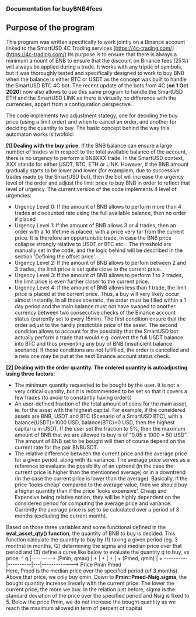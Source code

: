 ### Documentation for buyBNB4fees

## Purpose of the program

This program was written specifically to work jointly on a Binance account linked to the SmartUSD 4C Trading services [https://4c-trading.com/](https://4c-trading.com/)
Its purpose is to ensure that there is always a minimum amount of BNB to ensure that the discount on Binance fees (25%) will always be applied during a trade.
It works with any triptic of symbols, but it was thoroughly tested and specifically designed to work to buy BNB when the balance is either BTC or USDT as the concept was built to handle the SmartUSD BTC 4C bot. The recent update of the bots from 4C (**on 1 Oct 2020**) now also allows to use this same program to handle the SmartUSD ETH and the SmartUSD LINK as there is virtually no difference with the currencies, appart from a configuration perspective. 

The code implements two adjustment stategy, one for deciding the buy price (using a limit order) and when to cancel an order, and another for deciding the quantity to buy. The basic concept behind the way this automaton works is twofold:

**[1] Dealing with the buy price.**
If the BNB balance can ensure a large number of trades with respect to the total available balance of the account, there is no urgency to perform a BNBXXX trade. In the SmartUSD context, XXX stands for either USDT, BTC, ETH or LINK. However, if the BNB amount gradually starts to be lower and lower (for examplem, due to successive trades made by the SmartUSD bot), then the bot will increase the urgency level of the order and adjust the limit price to buy BNB in order to reflect that level of urgency. The current version of the code implements 4 level of urgencies:
   - Urgency Level 0: If the amount of BNB allows to perform more than 4 trades at discounted rate using the full available balance, then no order if placed 
   - Urgency Level 1: If the amount of BNB allows 3 or 4 trades, then an order with a 1d lifetime is placed, with a price very far from the current price. It is therefore an opportunistic trade, in case the BNB price collapse strongly relative to USDT or BTC etc...  The threshold are manually set in the code, and the logic behind will be described in the section 'Defining the offset price'.
   - Urgency Level 2: If the amount of BNB allows to perfom between 2 and 3 trades, the limit price is set quite close to the current price.
   - Urgency Level 3: If the amount of BNB allows to perform 1 to 2 trades, the limit price is even further closer to the current price.
   - Urgency Level 4: If the amount of BNB allows less than 1 trade, the limit price is placed at the current price. Thus, a buy will very likely occur almost instantly.
In all those scenario, the order must be filled within a 1 day period and the main balance must not have swaped to another currency between two consecutive checks of the Binance account status (currently set to every 15min). The first condition ensure that the order adjust to the hardly predictible price of the asset. The second condition allows to account for the possiblity that the SmartUSD bot actually perform a trade that would e.g. convert the full USDT balance into BTC and thus preventing any buy of BNB (insuficient balance scenario). 
If those conditions are not fullfilled, the order is cancelled and a new one may be put at the next Binance account status check.

**[2] Dealing with the order quantity. The ordered quantity is autoadjusting using three factors:**
   - The minimum quantity requested to be bought by the user. It is not a very critical quantity, but it is recommended to be set so that it covers a few trades (to avoid to constantly having orders)
   - An user-defined fraction of the total amount of coins for the main asset, ie. for the asset with the highest capital. For example, if the considered assets are BNB, USDT and BTC (Scenario of a SmartUSD BTC), with a balance(USDT)=1000 USD, balance(BTC)=0 USD, then the highest capital is in USDT. If the user set the fraction to 5%, then the maximum amount of BNB that we are allowed to buy is of "0.05 x 1000 = 50 USD". The amount of BNB set to be bought will then of course depend on the current rate for the pair BNBUSDT.
   - The relative difference between the current price and the average price for a given period, along with its variance. The average price serves as a reference to evaluate the possibility of an uptrend (in the case the current price is higher than the mentionned average) or in a downtrend (in the case the current price is lower than the average). Basically, if the price 'looks cheap' compared to the average value, then we should buy a higher quantity than if the price 'looks expensive'. Cheap and Expensive being relative notion, they will be highly dependent on the considered period for computing the average price and variance. Currently the average price is set to be calculated over a period of 3 months (excluding the current month). 

Based on those three variables and some functional defined in the **eval_asset_qty() function**, the quantity of BNB to buy is decided.
This function calculate the quantity to buy by (1) taking a given period (eg. 3 months) in months, (2) determining the sigma and median price over that period
and (3) define a curve like below to evaluate the quantity q to buy, vs price:
		    ^ q
			 |---------+ (Pmin, qmax)
			 |			   +
			 |			    +
			 |			     +
			 |			      + (Pmed, qmin)
			 |			       + ----------
			 |----------|---|-------------> Price
			           Pmin  Pmed       
Here, Pmed is the median price over the specified period (of 3 months). Above that price, we only buy qmin.  Down to **Pmin=Pmed-Nsig.sigma**, the bought quantity increase linearly with the current price. The lower the current price, the more we buy. In the relation just before, sigma is the standard deviation of the price over the specified period and Nsig is fixed to 5. Below the price Pmin, we do not increase the bought quantity as we reach the maximum allowed in term of percent of capital
